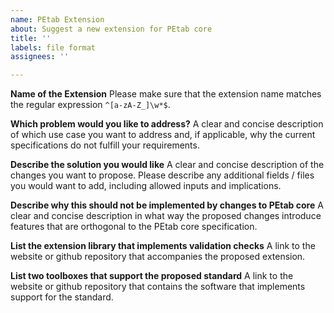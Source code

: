 ```yaml
---
name: PEtab Extension
about: Suggest a new extension for PEtab core
title: ''
labels: file format
assignees: ''

---
```


**Name of the Extension**
Please make sure that the extension name matches the regular expression `^[a-zA-Z_]\w*$`.

**Which problem would you like to address?**
A clear and concise description of which use case you want to address and, if applicable, why the current specifications do not fulfill your requirements.

**Describe the solution you would like**
A clear and concise description of the changes you want to propose. Please describe any additional fields / files you would want to add, including allowed inputs and implications.

**Describe why this should not be implemented by changes to PEtab core**
A clear and concise description in what way the proposed changes introduce features that are orthogonal to the PEtab core specification.

**List the extension library that implements validation checks**
A link to the website or github repository that accompanies the proposed extension.

**List two toolboxes that support the proposed standard**
A link to the website or github repository that contains the software that implements support for the standard.
